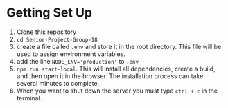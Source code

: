 # Getting Set Up
1. Clone this repository
2. `cd Senior-Project-Group-18`
3. create a file called `.env` and store it in the root directory. This file will be used to assign environment variables.
4. add the line `NODE_ENV='production'` to `.env`
5. `npm run start-local`. This will install all dependencies, create a build, and then open it in the browser. The installation process can take several minutes to complete.
6. When you want to shut down the server you must type `ctrl + c` in the terminal.